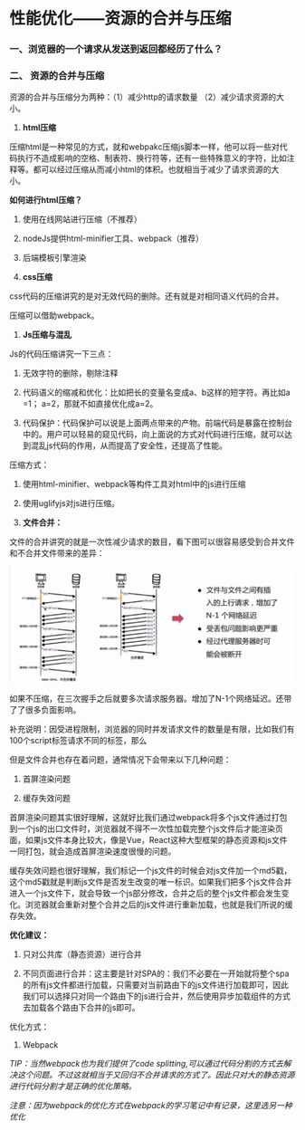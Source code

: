 性能优化——资源的合并与压缩
==========================

### 一、浏览器的一个请求从发送到返回都经历了什么？

### 二、  资源的合并与压缩

资源的合并与压缩分为两种：（1）减少http的请求数量 （2）减少请求资源的大小。

1.  **html压缩**

压缩html是一种常见的方式，就和webpakc压缩js脚本一样，他可以将一些对代码执行不造成影响的空格、制表符、换行符等，还有一些特殊意义的字符，比如注释等。都可以经过压缩从而减小html的体积。也就相当于减少了请求资源的大小。

**如何进行html压缩？**

1.  使用在线网站进行压缩（不推荐）

2.  nodeJs提供html-minifier工具、webpack（推荐）

3.  后端模板引擎渲染

4.  **css压缩**

css代码的压缩讲究的是对无效代码的删除。还有就是对相同语义代码的合并。

压缩可以借助webpack。

1.  **Js压缩与混乱**

Js的代码压缩讲究一下三点：

1.  无效字符的删除，剔除注释

2.  代码语义的缩减和优化：比如把长的变量名变成a、b这样的短字符。再比如a =1；
    a=2，那就不如直接优化成a=2。

3.  代码保护：代码保护可以说是上面两点带来的产物。前端代码是暴露在控制台中的。用户可以轻易的窥见代码，向上面说的方式对代码进行压缩，就可以达到混乱js代码的作用，从而提高了安全性，还提高了性能。

压缩方式：

1.  使用html-minifier、webpack等构件工具对html中的js进行压缩

2.  使用uglifyjs对js进行压缩。

3.  **文件合并：**

文件的合并讲究的就是一次性减少请求的数目，看下图可以很容易感受到合并文件和不合并文件带来的差异：

![](media/5bcda74334028a551b023382b72ddee5.png)

如果不压缩，在三次握手之后就要多次请求服务器。增加了N-1个网络延迟。还带了了很多负面影响。

补充说明：因受进程限制，浏览器的同时并发请求文件的数量是有限，比如我们有100个script标签请求不同的标签，那么

但是文件合并也存在着问题，通常情况下会带来以下几种问题：

1.  首屏渲染问题

2.  缓存失效问题

首屏渲染问题其实很好理解，这就好比我们通过webpack将多个js文件通过打包到一个js的出口文件时，浏览器就不得不一次性加载完整个js文件后才能渲染页面，如果js文件本身比较大，像是Vue，React这种大型框架的静态资源和js文件一同打包，就会造成首屏渲染速度很慢的问题。

缓存失效问题也很好理解，我们标记一个js文件的时候会对js文件加一个md5戳，这个md5戳就是判断js文件是否发生改变的唯一标识。如果我们把多个js文件合并进入一个js文件下，就会导致一个js部分修改，合并之后的整个js文件都会发生变化。浏览器就会重新对整个合并之后的js文件进行重新加载，也就是我们所说的缓存失效。

**优化建议：**

1.  只对公共库（静态资源）进行合并

2.  不同页面进行合并：这主要是针对SPA的：我们不必要在一开始就将整个spa的所有js文件都进行加载，只需要对当前路由下的js文件进行加载即可，因此我们可以选择只对同一个路由下的js进行合并，然后使用异步加载组件的方式去加载各个路由下合并的js即可。

优化方式：

1.  Webpack


*TIP：当然webpack也为我们提供了code
splitting,可以通过代码分割的方式去解决这个问题。不过这就相当于又回归不合并请求的方式了。因此只对大的静态资源进行代码分割才是正确的优化策略。*

*注意：因为webpack的优化方式在webpack的学习笔记中有记录，这里选另一种优化*
